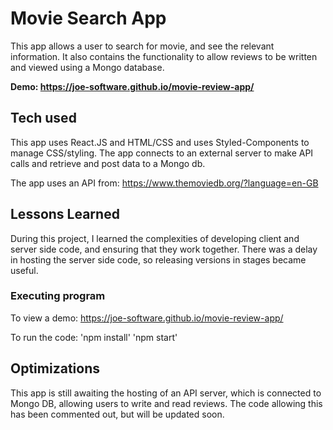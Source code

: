 # Movie Search App

This app allows a user to search for movie, and see the relevant information. It also contains the functionality to allow reviews to be written and viewed using a Mongo database.  

**Demo: https://joe-software.github.io/movie-review-app/**

## Tech used

This app uses React.JS and HTML/CSS and uses Styled-Components to manage CSS/styling. The app connects to an external server to make API calls and retrieve and post data to a Mongo db.

The app uses an API from: https://www.themoviedb.org/?language=en-GB

## Lessons Learned

During this project, I learned the complexities of developing client and server side code, and ensuring that they work together. There was a delay in hosting the server side code, so releasing versions in stages became useful.

### Executing program

To view a demo:
https://joe-software.github.io/movie-review-app/

To run the code:
'npm install'
'npm start'

## Optimizations

This app is still awaiting the hosting of an API server, which is connected to Mongo DB, allowing users to write and read reviews. The code allowing this has been commented out, but will be updated soon.